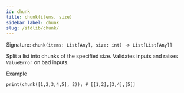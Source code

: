 ```yaml
---
id: chunk
title: chunk(items, size)
sidebar_label: chunk
slug: /stdlib/chunk/
---
```


Signature: `chunk(items: List[Any], size: int) -> List[List[Any]]`

Split a list into chunks of the specified size. Validates inputs and
raises `ValueError` on bad inputs.

Example

```clyp
print(chunk([1,2,3,4,5], 2)); # [[1,2],[3,4],[5]]
```
